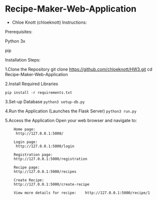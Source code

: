 # Recipe-Maker-Web-Application
- Chloe Knott (chloeknott)
Instructions:

Prerequisites: 

Python 3x
    
pip 

Installation Steps:

1.Clone the Repository
    git clone https://github.com/chloeknott/HW3.git 
    cd Recipe-Maker-Web-Application

2.Install Required Libraries

`pip install -r requirements.txt`
    
3.Set-up Database
`python3 setup-db.py`

4.Run the Application (Launches the Flask Server)
`python3 run.py `

5.Access the Application 
        Open your web browser and navigate to:

        Home page:
         http://127.0.0.1:5000/

        Login page:
         http://127.0.0.1:5000/login

        Registration page: 
        http://127.0.0.1:5000/registration 

        Recipe page: 
        http://127.0.0.1:5000/recipes 

        Create Recipe:
        http://127.0.0.1:5000/create-recipe 

        View more details for recipe:    http://127.0.0.1:5000/recipe/1 

